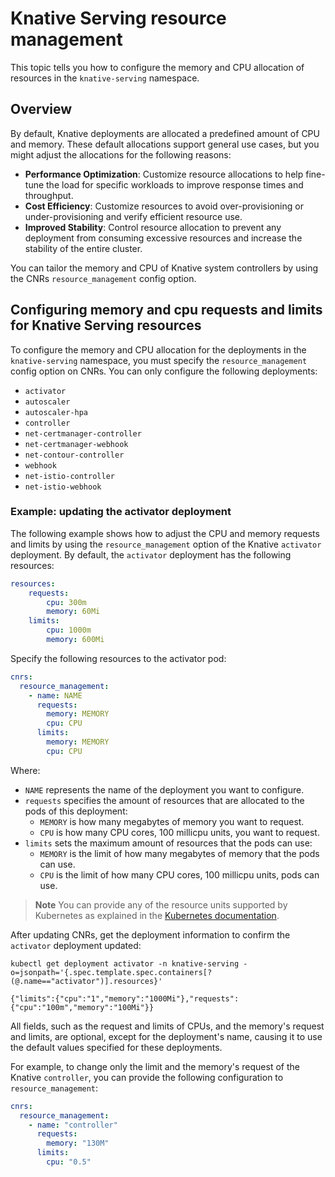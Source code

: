 # Knative Serving resource management

This topic tells you how to configure the memory and CPU allocation of resources in the `knative-serving` namespace.

## <a id='overview'></a> Overview

By default, Knative deployments are allocated a predefined amount of CPU and
memory. These default allocations support general use cases, but you might
adjust the allocations for the following reasons:

- **Performance Optimization**: Customize resource allocations to help fine-tune 
  the load for specific workloads to improve response times and throughput.
- **Cost Efficiency**: Customize resources to avoid over-provisioning or
  under-provisioning and verify efficient resource use.
- **Improved Stability**: Control resource allocation to prevent any deployment
  from consuming excessive resources and increase the stability of the entire
  cluster.

You can tailor the memory and CPU of Knative system controllers by using the CNRs `resource_management` config option.

## <a id='update-resources'></a> Configuring memory and cpu requests and limits for Knative Serving resources

To configure the memory and CPU allocation for the deployments in the `knative-serving` namespace, you must specify the `resource_management` config option on CNRs. You can only configure the following deployments:

- `activator`
- `autoscaler`
- `autoscaler-hpa`
- `controller`
- `net-certmanager-controller`
- `net-certmanager-webhook`
- `net-contour-controller`
- `webhook`
- `net-istio-controller`
- `net-istio-webhook`

### <a id='resource-mgmt-example'></a> Example: updating the activator deployment

The following example shows how to adjust the CPU and memory requests and limits by using the `resource_management` option of the Knative `activator` deployment. By default, the `activator` deployment has the following resources:

```yaml
resources:
    requests:
        cpu: 300m
        memory: 60Mi
    limits:
        cpu: 1000m
        memory: 600Mi
```

Specify the following resources to the activator pod:

```yaml
cnrs:
  resource_management:
    - name: NAME
      requests:
        memory: MEMORY
        cpu: CPU
      limits:
        memory: MEMORY
        cpu: CPU
```

Where:

- `NAME` represents the name of the deployment you want to configure.
- `requests` specifies the amount of resources that are allocated to the pods of this deployment:
    - `MEMORY` is how many megabytes of memory you want to request.
    - `CPU` is how many CPU cores, 100 millicpu units, you want to request.
- `limits` sets the maximum amount of resources that the pods can use:
    - `MEMORY` is the limit of how many megabytes of memory that the pods can use.
    - `CPU` is the limit of how many CPU cores, 100 millicpu units, pods can use.

> **Note** You can provide any of the resource units supported by Kubernetes as explained in the [Kubernetes documentation](https://kubernetes.io/docs/concepts/configuration/manage-resources-containers/#resource-units-in-kubernetes).

After updating CNRs, get the deployment information to confirm the `activator` deployment updated:

```console
kubectl get deployment activator -n knative-serving -o=jsonpath='{.spec.template.spec.containers[?(@.name=="activator")].resources}'

{"limits":{"cpu":"1","memory":"1000Mi"},"requests":{"cpu":"100m","memory":"100Mi"}}
```

All fields, such as the request and limits of CPUs, and the memory's request and limits, are optional, except for the deployment's name, causing it to use the default values specified for these deployments.

For example, to change only the limit and the memory's request of the Knative `controller`, you can provide the following configuration to `resource_management`:

```yaml
cnrs:
  resource_management:
    - name: "controller"
      requests:
        memory: "130M"
      limits:
        cpu: "0.5"
```
